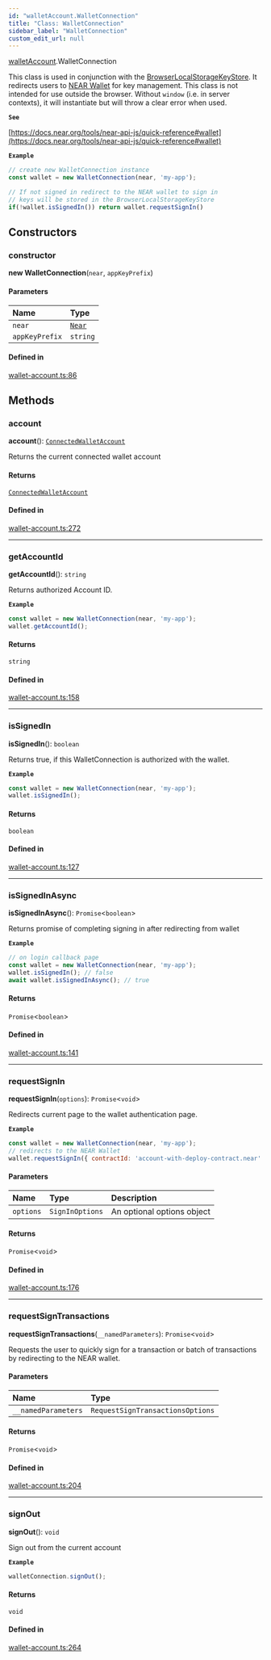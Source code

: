 ```yaml
---
id: "walletAccount.WalletConnection"
title: "Class: WalletConnection"
sidebar_label: "WalletConnection"
custom_edit_url: null
---
```


[walletAccount](../modules/walletAccount.md).WalletConnection

This class is used in conjunction with the [BrowserLocalStorageKeyStore](key_stores_browser_local_storage_key_store.BrowserLocalStorageKeyStore.md).
It redirects users to [NEAR Wallet](https://wallet.near.org) for key management.
This class is not intended for use outside the browser. Without `window` (i.e. in server contexts), it will instantiate but will throw a clear error when used.

**`See`**

[https://docs.near.org/tools/near-api-js/quick-reference#wallet](https://docs.near.org/tools/near-api-js/quick-reference#wallet)

**`Example`**

```js
// create new WalletConnection instance
const wallet = new WalletConnection(near, 'my-app');

// If not signed in redirect to the NEAR wallet to sign in
// keys will be stored in the BrowserLocalStorageKeyStore
if(!wallet.isSignedIn()) return wallet.requestSignIn()
```

## Constructors

### constructor

**new WalletConnection**(`near`, `appKeyPrefix`)

#### Parameters

| Name | Type |
| :------ | :------ |
| `near` | [`Near`](near.Near.md) |
| `appKeyPrefix` | `string` |

#### Defined in

[wallet-account.ts:86](https://github.com/maxhr/near--near-api-js/blob/a0c9a104/packages/near-api-js/src/wallet-account.ts#L86)

## Methods

### account

**account**(): [`ConnectedWalletAccount`](walletAccount.ConnectedWalletAccount.md)

Returns the current connected wallet account

#### Returns

[`ConnectedWalletAccount`](walletAccount.ConnectedWalletAccount.md)

#### Defined in

[wallet-account.ts:272](https://github.com/maxhr/near--near-api-js/blob/a0c9a104/packages/near-api-js/src/wallet-account.ts#L272)

___

### getAccountId

**getAccountId**(): `string`

Returns authorized Account ID.

**`Example`**

```js
const wallet = new WalletConnection(near, 'my-app');
wallet.getAccountId();
```

#### Returns

`string`

#### Defined in

[wallet-account.ts:158](https://github.com/maxhr/near--near-api-js/blob/a0c9a104/packages/near-api-js/src/wallet-account.ts#L158)

___

### isSignedIn

**isSignedIn**(): `boolean`

Returns true, if this WalletConnection is authorized with the wallet.

**`Example`**

```js
const wallet = new WalletConnection(near, 'my-app');
wallet.isSignedIn();
```

#### Returns

`boolean`

#### Defined in

[wallet-account.ts:127](https://github.com/maxhr/near--near-api-js/blob/a0c9a104/packages/near-api-js/src/wallet-account.ts#L127)

___

### isSignedInAsync

**isSignedInAsync**(): `Promise`<`boolean`\>

Returns promise of completing signing in after redirecting from wallet

**`Example`**

```js
// on login callback page
const wallet = new WalletConnection(near, 'my-app');
wallet.isSignedIn(); // false
await wallet.isSignedInAsync(); // true
```

#### Returns

`Promise`<`boolean`\>

#### Defined in

[wallet-account.ts:141](https://github.com/maxhr/near--near-api-js/blob/a0c9a104/packages/near-api-js/src/wallet-account.ts#L141)

___

### requestSignIn

**requestSignIn**(`options`): `Promise`<`void`\>

Redirects current page to the wallet authentication page.

**`Example`**

```js
const wallet = new WalletConnection(near, 'my-app');
// redirects to the NEAR Wallet
wallet.requestSignIn({ contractId: 'account-with-deploy-contract.near' });
```

#### Parameters

| Name | Type | Description |
| :------ | :------ | :------ |
| `options` | `SignInOptions` | An optional options object |

#### Returns

`Promise`<`void`\>

#### Defined in

[wallet-account.ts:176](https://github.com/maxhr/near--near-api-js/blob/a0c9a104/packages/near-api-js/src/wallet-account.ts#L176)

___

### requestSignTransactions

**requestSignTransactions**(`__namedParameters`): `Promise`<`void`\>

Requests the user to quickly sign for a transaction or batch of transactions by redirecting to the NEAR wallet.

#### Parameters

| Name | Type |
| :------ | :------ |
| `__namedParameters` | `RequestSignTransactionsOptions` |

#### Returns

`Promise`<`void`\>

#### Defined in

[wallet-account.ts:204](https://github.com/maxhr/near--near-api-js/blob/a0c9a104/packages/near-api-js/src/wallet-account.ts#L204)

___

### signOut

**signOut**(): `void`

Sign out from the current account

**`Example`**

```ts
walletConnection.signOut();
```

#### Returns

`void`

#### Defined in

[wallet-account.ts:264](https://github.com/maxhr/near--near-api-js/blob/a0c9a104/packages/near-api-js/src/wallet-account.ts#L264)
